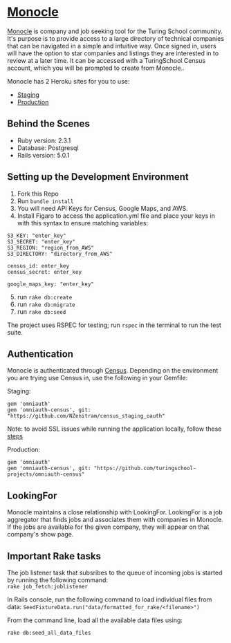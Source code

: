 # [Monocle](https://turingmonocle-production.herokuapp.com)

[Monocle](https://turingmonocle-production.herokuapp.com) is company and job seeking tool for the Turing School community. It's purpose is to provide access to a large directory of technical companies that can be navigated in a simple and intuitive way. Once signed in, users will have the option to star companies and listings they are interested in to review at a later time. It can be accessed with a TuringSchool Census account, which you will be prompted to create from Monocle..

Monocle has 2 Heroku sites for you to use:
* [Staging](https://turingmonocle-staging.herokuapp.com)
* [Production](https://monocle.turing.io)

## Behind the Scenes

* Ruby version: 2.3.1
* Database: Postgresql
* Rails version: 5.0.1

## Setting up the Development Environment

 1. Fork this Repo
 2. Run `bundle install`
 3. You will need API Keys for Census, Google Maps, and AWS.
 4. Install Figaro to access the application.yml file and place your keys in with this syntax to ensure matching variables:

 ```
 S3_KEY: "enter_key"
 S3_SECRET: "enter_key"
 S3_REGION: "region_from_AWS"
 S3_DIRECTORY: "directory_from_AWS"

 census_id: enter_key
 census_secret: enter_key

 google_maps_key: "enter_key"
```

 5. run `rake db:create`
 6. run `rake db:migrate`
 7. run `rake db:seed`


 The project uses RSPEC for testing; run `rspec` in the terminal to run the test suite.
 
## Authentication 
Monocle is authenticated through [Census](https://github.com/turingschool-projects/omniauth-census). Depending on the environment you are trying use Census in, use the following in your Gemfile: 

Staging: 
```
gem 'omniauth'
gem 'omniauth-census', git: "https://github.com/NZenitram/census_staging_oauth"
```
Note: to avoid SSL issues while running the application locally, follow these [steps](https://github.com/NZenitram/census_staging_oauth#important-note)

Production: 
```
gem 'omniauth'
gem 'omniauth-census', git: "https://github.com/turingschool-projects/omniauth-census"
```
## LookingFor
Monocle maintains a close relationship with LookingFor. LookingFor is a job aggregator that finds jobs and associates them with companies in Monocle. If the jobs are available for the given company, they will appear on that company's show page. 

## Important Rake tasks
The job listener task that subsribes to the queue of incoming jobs is started by running the following command:  
`rake job_fetch:joblistener`

In Rails console, run the following command to load individual files from data: 
`SeedFixtureData.run("data/formatted_for_rake/<filename>")`

From the command line, load all the available data files using: 

`rake db:seed_all_data_files`

